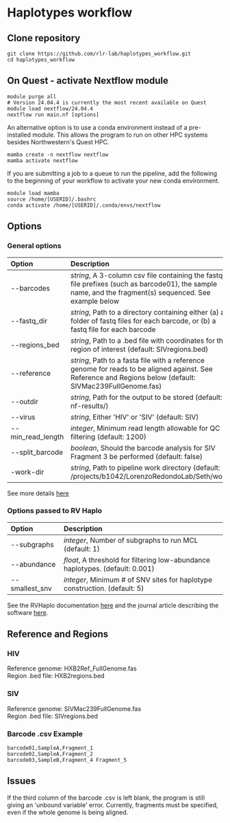 # Haplotypes workflow

## Clone repository

```shell
git clone https://github.com/rlr-lab/haplotypes_workflow.git
cd haplotypes_workflow
```

## On Quest - activate Nextflow module

```shell
module purge all
# Version 24.04.4 is currently the most recent available on Quest
module load nextflow/24.04.4
nextflow run main.nf [options]
```

An alternative option is to use a conda environment instead of a pre-installed module. This allows the program to run on other HPC systems besides Northwestern's Quest HPC.

```shell
mamba create -n nextflow nextflow
mamba activate nextflow
```

If you are submitting a job to a queue to run the pipeline, add the following to the beginning of your workflow to activate your new conda environment.

```shell
module load mamba
source /home/[USERID]/.bashrc
conda activate /home/[USERID]/.conda/envs/nextflow
```

## Options

### General options

|Option|Description|
|:-------|:-----------|
|--barcodes|*string*, A 3-column csv file containing the fastq file prefixes (such as barcode01), the sample name, and the fragment(s) sequenced. See example below|
|--fastq_dir|*string*, Path to a directory containing either (a) a folder of fastq files for each barcode, or (b) a fastq file for each barcode|
|--regions_bed|*string*, Path to a .bed file with coordinates for the region of interest (default: SIVregions.bed)|
|--reference|*string*, Path to a fasta file with a reference genome for reads to be aligned against. See Reference and Regions below (default: SIVMac239FullGenome.fas)|
|--outdir|*string*, Path for the output to be stored (default: nf-results/)|
|--virus|*string*, Either 'HIV' or 'SIV' (default: SIV)|
|--min_read_length|*integer*, Minimum read length allowable for QC filtering (default: 1200)|
|--split_barcode|*boolean*, Should the barcode analysis for SIV Fragment 3 be performed (default: false)|
|-work-dir|*string*, Path to pipeline work directory (default: /projects/b1042/LorenzoRedondoLab/Seth/work)|

See more details [here](https://www.nextflow.io/docs/latest/cli.html#pipeline-parameters)

### Options passed to RV Haplo

|Option|Description|
|:-----|:----------|
|--subgraphs|*integer*, Number of subgraphs to run MCL (default: 1)|
|--abundance|*float*, A threshold for filtering low-abundance haplotypes. (default: 0.001)|
|--smallest_snv|*integer*, Minimum # of SNV sites for haplotype construction. (default: 5)|

See the RVHaplo documentation [here](https://github.com/dhcai21/RVHaplo) and the journal article describing the software [here](https://doi.org/10.1093/bioinformatics/btac089).

## Reference and Regions

### HIV

Reference genome: HXB2Ref_FullGenome.fas\
Region .bed file: HXB2regions.bed

### SIV

Reference genome: SIVMac239FullGenome.fas\
Region .bed file: SIVregions.bed

### Barcode .csv Example

```text
barcode01,SampleA,Fragment_1
barcode02,SampleA,Fragment_2
barcode03,SampleB,Fragment_4 Fragment_5
```

## Issues

If the third column of the barcode .csv is left blank, the program is still giving an 'unbound variable' error. Currently, fragments must be specified, even if the whole genome is being aligned.
